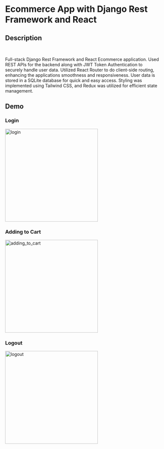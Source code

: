 # Ecommerce App with Django Rest Framework and React

## Description
![<Django>](https://img.shields.io/badge/Django-092E20?style=for-the-badge&logo=Django&logoColor=white)
![<React>](https://img.shields.io/badge/React-61DAFB?style=for-the-badge&logo=React&logoColor=white)
![<Vite>](https://img.shields.io/badge/Vite-646CFF?style=for-the-badge&logo=Vite&logoColor=white)
![<Redux>](https://img.shields.io/badge/redux-764ABC?style=for-the-badge&logo=redux&logoColor=white)
![<TailwindCSS>](https://img.shields.io/badge/tailwindcss-06B6D4?style=for-the-badge&logo=tailwindcss&logoColor=white)
![<sqlite>](https://img.shields.io/badge/sqlite-003B57?style=for-the-badge&logo=SQLite&logoColor=white)
![<bootstrap>](https://img.shields.io/badge/Bootstrap-7952B3?style=for-the-badge&logo=Bootstrap&logoColor=white)

Full-stack Django Rest Framework and React Ecommerce application. Used REST APIs for the backend along with JWT Token Authentication to securely handle user data. Utilized React Router to do client-side routing, enhancing the applications smoothness and responsiveness. User data is stored in a SQLite database for quick and easy access. Styling was implemented using Tailwind CSS, and Redux was utilized for efficient state management.

## Demo
### Login
<img src="https://github.com/user-attachments/assets/08f03d68-1f86-4d6b-989b-0288c8d046f4" alt="login" height="300"/>

### Adding to Cart
<img src="https://github.com/user-attachments/assets/32143d20-dcb2-45a5-be84-39a49480fe09" alt="adding_to_cart" height="300"/>

### Logout
<img src="https://github.com/user-attachments/assets/7e2fb2a9-e8af-47e2-abef-5d47034874a7" alt="logout" height="300"/>
